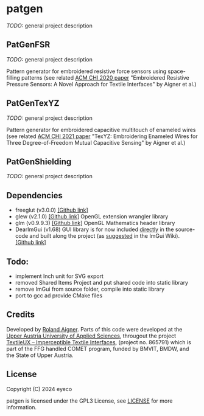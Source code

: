 # patgen

_TODO:_ general project description

## PatGenFSR

_TODO:_ general project description

Pattern generator for embroidered resistive force sensors using space-filling patterns (see related [ACM CHI 2020 paper](https://doi.org/10.1145/3313831.3376305) "Embroidered Resistive Pressure Sensors: A Novel Approach for Textile Interfaces" by Aigner et al.)

## PatGenTexYZ

_TODO:_ general project description

Pattern generator for embroidered capacitive multitouch of enameled wires (see related [ACM CHI 2021 paper](https://doi.org/10.1145/3411764.3445479) "TexYZ: Embroidering Enameled Wires for Three Degree-of-Freedom Mutual Capacitive Sensing" by Aigner et al.)

## PatGenShielding

_TODO:_ general project description

## Dependencies

- freeglut (v3.0.0) [[Github link]](https://github.com/freeglut/freeglut/releases/tag/v3.0.0)
- glew (v2.1.0) [[Github link]](https://github.com/nigels-com/glew/releases/tag/glew-2.1.0) OpenGL extension wrangler library
- glm (v0.9.9.3) [[Github link]](https://github.com/g-truc/glm/releases/tag/0.9.9.3) OpenGL Mathematics header library
- DearImGui (v1.68) GUI library is for now included [directly](./src/imgui/) in the source-code and built along the project (as [suggested](https://github.com/ocornut/imgui/wiki/Getting-Started#compilinglinking) in the ImGui Wiki). [[Github link]](https://github.com/ocornut/imgui/releases/tag/v1.68)

## Todo:

- implement Inch unit for SVG export
- removed Shared Items Project and put shared code into static library
- remove ImGui from source folder, compile into static library
- port to gcc ad provide CMake files

## Credits

Developed by [Roland Aigner](https://www.rolandaigner.com/). Parts of this code were developed at the [Upper Austria University of Applied Sciences](https://fh-ooe.at/campus-hagenberg/), througout the project [TextileUX – Imperceptible Textile Interfaces](https://mi-lab.org/textileux/), (project no. 865791) which is part of the FFG handled COMET program, funded by BMVIT, BMDW, and the State of Upper Austria.

## License

Copyright (C) 2024 eyeco

patgen is licensed under the GPL3 License, see [LICENSE](./LICENSE) for more information.
